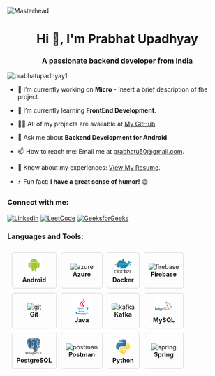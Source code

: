 ![Masterhead](https://camo.githubusercontent.com/417e6e178a69cc045c656d083ba983a59303f099087090269c01cacc6741ef29/68747470733a2f2f7170682e66732e71756f726163646e2e6e65742f6d61696e2d71696d672d6661376234626463336232663733653734396535633263363436643461653133)

<h1 align="center">Hi 👋, I'm Prabhat Upadhyay</h1>
<h3 align="center">A passionate backend developer from India</h3>

<p align="left"> <img src="https://komarev.com/ghpvc/?username=prabhatupadhyay1&label=Profile%20views&color=0e75b6&style=flat" alt="prabhatupadhyay1" /> </p>

- 🔭 I’m currently working on **Micro** - Insert a brief description of the project.

- 🌱 I’m currently learning **FrontEnd Development**.

- 👨‍💻 All of my projects are available at [My GitHub](https://github.com/PrabhatUpadhyay1).

- 💬 Ask me about **Backend Development for Android**.

- 📫 How to reach me: Email me at [prabhatu50@gmail.com](mailto:prabhatu50@gmail.com).

- 📄 Know about my experiences: [View My Resume](https://drive.google.com/file/d/1xv2TYvuY9xIuVQ8sNLkEG1VrGeW1r1Tp/view?usp=sharing).

- ⚡ Fun fact: **I have a great sense of humor!** 😄

<h3 align="left">Connect with me:</h3>
<p align="left">
  <a href="https://www.linkedin.com/in/prabhat-upadhyay-52441b136/" target="_blank"><img align="center" src="https://raw.githubusercontent.com/rahuldkjain/github-profile-readme-generator/master/src/images/icons/Social/linked-in-alt.svg" alt="LinkedIn" height="30" width="40" /></a>
  <a href="https://leetcode.com/prabhatu50/" target="_blank"><img align="center" src="https://raw.githubusercontent.com/rahuldkjain/github-profile-readme-generator/src/images/icons/Social/leet-code.svg" alt="LeetCode" height="30" width="40" /></a>
  <a href="https://auth.geeksforgeeks.org/user/prabhatu50/practice/" target="_blank"><img align="center" src="https://raw.githubusercontent.com/rahuldkjain/github-profile-readme-generator/src/images/icons/Social/geeks-for-geeks.svg" alt="GeeksforGeeks" height="30" width="40" /></a>
</p>


<style>
  table {
    border-collapse: separate;
    border-spacing: 10px;
  }
  td {
    padding: 10px;
    border: 1px solid #d4d4d4;
    border-radius: 5px;
    text-align: center;
  }
</style>

<h3 align="left">Languages and Tools:</h3>
<table>
  <tr>
    <td><img src="https://raw.githubusercontent.com/devicons/devicon/master/icons/android/android-original-wordmark.svg" alt="android" width="40" height="40"><br><b>Android</b></td>
    <td><img src="https://www.vectorlogo.zone/logos/microsoft_azure/microsoft_azure-icon.svg" alt="azure" width="40" height="40"><br><b>Azure</b></td>
    <td><img src="https://raw.githubusercontent.com/devicons/devicon/master/icons/docker/docker-original-wordmark.svg" alt="docker" width="40" height="40"><br><b>Docker</b></td>
    <td><img src="https://www.vectorlogo.zone/logos/firebase/firebase-icon.svg" alt="firebase" width="40" height="40"><br><b>Firebase</b></td>
  </tr>
  <tr>
    <td><img src="https://www.vectorlogo.zone/logos/git-scm/git-scm-icon.svg" alt="git" width="40" height="40"><br><b>Git</b></td>
    <td><img src="https://raw.githubusercontent.com/devicons/devicon/master/icons/java/java-original.svg" alt="java" width="40" height="40"><br><b>Java</b></td>
    <td><img src="https://www.vectorlogo.zone/logos/apache_kafka/apache_kafka-icon.svg" alt="kafka" width="40" height="40"><br><b>Kafka</b></td>
    <td><img src="https://raw.githubusercontent.com/devicons/devicon/master/icons/mysql/mysql-original-wordmark.svg" alt="mysql" width="40" height="40"><br><b>MySQL</b></td>
  </tr>
  <tr>
    <td><img src="https://raw.githubusercontent.com/devicons/devicon/master/icons/postgresql/postgresql-original-wordmark.svg" alt="postgresql" width="40" height="40"><br><b>PostgreSQL</b></td>
    <td><img src="https://www.vectorlogo.zone/logos/getpostman/getpostman-icon.svg" alt="postman" width="40" height="40"><br><b>Postman</b></td>
    <td><img src="https://raw.githubusercontent.com/devicons/devicon/master/icons/python/python-original.svg" alt="python" width="40" height="40"><br><b>Python</b></td>
    <td><img src="https://www.vectorlogo.zone/logos/springio/springio-icon.svg" alt="spring" width="40" height="40"><br><b>Spring</b></td>
  </tr>
</table>
